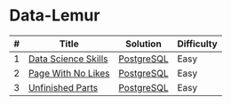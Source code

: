 # Data-Lemur

|#|Title|Solution|Difficulty|
|---|---|---|---|
|1|[Data Science Skills](https://datalemur.com/questions/matching-skills)|[PostgreSQL](https://github.com/disha9896/Data-Lemur/blob/main/1_data_science.sql)|Easy|
|2|[Page With No Likes](https://datalemur.com/questions/sql-page-with-no-likes)|[PostgreSQL](https://github.com/disha9896/Data-Lemur/blob/main/2_page_noLikes.sql)|Easy|
|3|[Unfinished Parts](https://datalemur.com/questions/tesla-unfinished-parts)|[PostgreSQL](https://github.com/disha9896/Data-Lemur/blob/main/3_unfinished_parts.sql)|Easy|

